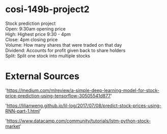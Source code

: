 # cosi-149b-project2
Stock prediction project
<br>
Open: 9:30am opening price
<br>
High: Highest price 9:30 - 4pm
<br>
Close: 4pm closing price
<br>
Volume: How many shares that were traded on that day
<br>
Dividend: Accounts for profit given back to share holders
<br>
Split: Split one stock into multiple stocks

# External Sources
'https://medium.com/mlreview/a-simple-deep-learning-model-for-stock-price-prediction-using-tensorflow-30505541d877'

'https://lilianweng.github.io/lil-log/2017/07/08/predict-stock-prices-using-RNN-part-1.html'

'https://www.datacamp.com/community/tutorials/lstm-python-stock-market'
